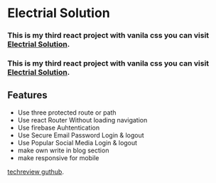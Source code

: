 # Electrial Solution 

### This is my third react project with vanila css you can visit [Electrial Solution](https://fitness-park-508a8.web.app/).
### This is my third react project with vanila css you can visit [Electrial Solution](fitnesspark.netlify.app/).

## Features

* Use three protected route or path 
* Use react Router Without loading navigation 
* Use firebase Auhtentication
* Use Secure Email Password Login & logout
* Use Popular Social Media Login & logout
* make own write in blog section 
* make responsive for mobile

[techreview guthub](https://github.com/programming-hero-web-course-4/independent-service-provider-Cihsan).
